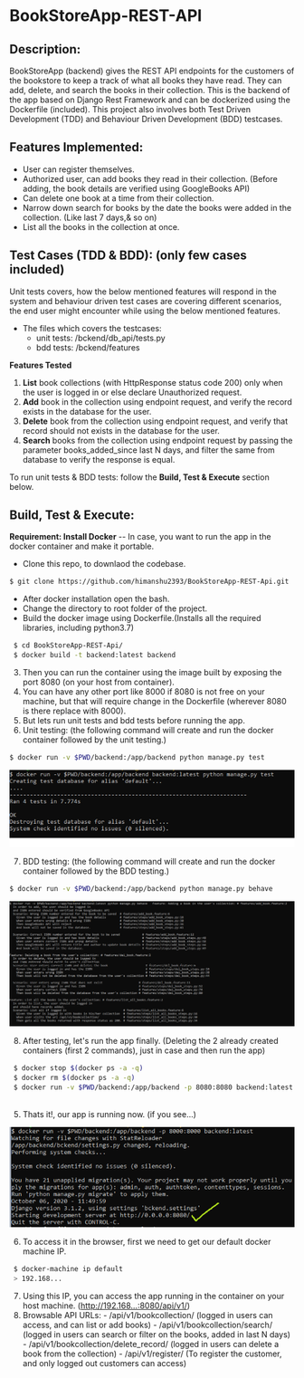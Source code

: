 # BookStoreApp-REST-API
## Description:
BookStoreApp (backend) gives the REST API endpoints for the customers of the bookstore to keep a track of what all books they have read. They can add, delete, and search the books in their collection. This is the backend of the app based on Django Rest Framework and can be dockerized using the Dockerfile (included). This project also involves both Test Driven Development (TDD) and Behaviour Driven Development (BDD) testcases.

## Features Implemented:
- User can register themselves.
- Authorized user, can add books they read in their collection. (Before adding, the book details are verified using GoogleBooks API)
- Can delete one book at a time from their collection.
- Narrow down search for books by the date the books were added in the collection. (Like last 7 days,& so on)
- List all the books in the collection at once.

## Test Cases (TDD & BDD): (only few cases included)
Unit tests covers, how the below mentioned features will respond in the system and behaviour driven test cases are covering different scenarios, the end user might encounter
while using the below mentioned features.

- The files which covers the testcases:
    - unit tests: /bckend/db_api/tests.py
    - bdd tests: /bckend/features

**Features Tested**
  1. **List** book collections (with HttpResponse status code 200) only when the user is logged in or else declare Unauthorized request.
  2. **Add** book in the collection using endpoint request, and verify the record exists in the database for the user.
  3. **Delete** book from the collection using endpoint request, and verify that record should not exists in the database for the user.
  4. **Search** books from the collection using endpoint request by passing the parameter books_added_since last N days, and filter the same from database
     to verify the response is equal.

 To run unit tests & BDD tests: follow the **Build, Test & Execute** section below.

## Build, Test & Execute:
**Requirement: Install Docker** -- In case, you want to run the app in the docker container and make it portable.

-  Clone this repo, to downlaod the codebase.

``` sh
$ git clone https://github.com/himanshu2393/BookStoreApp-REST-Api.git

```
- After docker installation open the bash.
- Change the directory to root folder of the project.
- Build the docker image using Dockerfile.(Installs all the required libraries, including python3.7)

 ``` sh
  $ cd BookStoreApp-REST-Api/
  $ docker build -t backend:latest backend

  ```
  3. Then you can run the container using the image built by exposing the port 8080 (on your host from container). 
  4. You can have any other port like 8000 if 8080 is not free on your machine, but that will require change in the Dockerfile (wherever 8080 is there replace with 8000).
  5. But lets run unit tests and bdd tests before running the app.
  6. Unit testing: (the following command will create and run the docker container followed by the unit testing.)
  
  ``` sh
  $ docker run -v $PWD/backend:/app/backend python manage.py test
  
  ```
  ![unit testing](/images/unit_test.png)
  
  7. BDD testing: (the following command will create and run the docker container followed by the BDD testing.)
  
  ``` sh
  $ docker run -v $PWD/backend:/app/backend python manage.py behave
  
  ```
  ![behave testing](/images/behave_test.png)
  
  8. After testing, let's run the app finally. (Deleting the 2 already created containers (first 2 commands), just in case and then run the app)
  
 ``` sh
  $ docker stop $(docker ps -a -q)
  $ docker rm $(docker ps -a -q)
  $ docker run -v $PWD/backend:/app/backend -p 8080:8080 backend:latest
  
  ```
  5. Thats it!, our app is running now. (if you see...)
  
  ![server running](/images/server_run.png)
  
  6. To access it in the browser, first we need to get our default docker machine IP.
 
 ``` sh
  $ docker-machine ip default
  > 192.168...
  ```
  7. Using this IP, you can access the app running in the container on your host machine. (http://192.168...:8080/api/v1/)
  8. Browsable API URLs:
    - /api/v1/bookcollection/ (logged in users can access, and can list or add books)
    - /api/v1/bookcollection/search/  (logged in users can search or filter on the books, added in last N days)
    - /api/v1/bookcollection/delete_record/ (logged in users can delete a book from the collection)
    - /api/v1/register/ (To register the customer, and only logged out customers can access)
  
  
  
